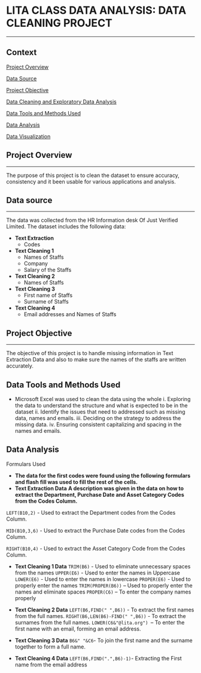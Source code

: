 # LITA CLASS DATA ANALYSIS: DATA CLEANING PROJECT
---

## Context

[Project Overview](#project-overview)

[Data Source](#data-source)

[Project Objective](#project-objective)

[Data Cleaning and Exploratory Data Analysis](#data-Cleaning-and-exploratory-data-analysis)

[Data Tools and Methods Used](#data-tools-and-methods-used)

[Data Analysis](#data-analysis)

[Data Visualization](#data-visualization)

## Project Overview
---
The purpose of this project is to clean the dataset to ensure accuracy, consistency and it been usable for various applications and analysis.

## Data source
---
The data was collected from the HR Information desk Of Just Verified Limited.
The dataset includes the following data:
- **Text Extraction**
  * Codes
-	**Text Cleaning 1** 
    * Names of Staffs
    * Company 
    * Salary of the Staffs
-	**Text Cleaning 2**
    * Names of Staffs
-	**Text Cleaning 3**
    * First name of Staffs
    * Surname of Staffs
- **Text Cleaning 4**
   * Email addresses and Names of Staffs

## Project Objective
---
The objective of this project is to handle missing information in Text Extraction Data and also to make sure the names of the staffs are written accurately.

## Data Tools and Methods Used
- Microsoft Excel was used to clean the data using the whole
i.	Exploring the data to understand the structure and what is expected to be in the dataset 
ii.	Identify the issues that need to addressed such as missing data, names and emails.
iii.	Deciding on the strategy to address the missing data.
iv.	Ensuring consistent capitalizing and spacing in the names and emails.

## Data Analysis
Formulars Used
- **The data for the first codes were found using the following formulars and flash fill was used to fill the rest of the cells.**
- **Text Extraction Data**
**A description was given in the data on how to extract the Department, Purchase Date and Asset Category Codes from the Codes Column.**

```LEFT(B10,2)``` -  Used to extract the Department codes from the Codes Column.

```MID(B10,3,6)``` -  Used to extract the Purchase Date codes from the Codes Column.

```RIGHT(B10,4)``` -  Used to extract the Asset Category Code from the Codes Column.


- **Text Cleaning 1 Data**
```TRIM(B6)``` -  Used to eliminate unnecessary spaces from the names 
```UPPER(E6)``` - Used to enter the names in Uppercase
```LOWER(E6)``` - Used to enter the names in lowercase
```PROPER(E6)``` - Used to properly enter the names
```TRIM(PROPER(B6))``` – Used to properly enter the names and eliminate spaces
```PROPER(C6)``` – To enter the company names properly

- **Text Cleaning 2 Data**
```LEFT(B6,FIND(" ",B6))``` - To extract the first names from the full names.
```RIGHT(B6,LEN(B6)-FIND(" ",B6))``` - To extract the surnames from the full names.
```LOWER(C6&"@lita.org") ```– To enter the first name with an email, forming an email address.

- **Text Cleaning 3 Data**
```B6&" "&C6```- To join the first name and the surname together to form a full name.

- **Text Cleaning 4 Data**
```LEFT(B6,FIND(".",B6)-1)```- Extracting the First name from the email address


